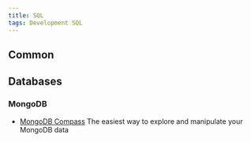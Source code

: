 ```yaml
---
title: SQL
tags: Development SQL
---
```


## Common

## Databases

### MongoDB

- [MongoDB Compass](https://www.mongodb.com/products/compass)
  The easiest way to explore and manipulate your MongoDB data
